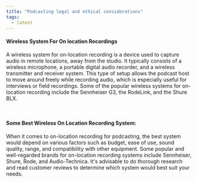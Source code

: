 ```yaml
---
title: "Podcasting legal and ethical considerations"
tags:
  - latest
---
```


#### Wireless System For On location Recordings

<p class="text-md">
A wireless system for on-location recording is a device used to capture audio in remote locations, away from the studio. It typically consists of a wireless microphone, a portable digital audio recorder, and a wireless transmitter and receiver system. This type of setup allows the podcast host to move around freely while recording audio, which is especially useful for interviews or field recordings. Some of the popular wireless systems for on-location recording include the Sennheiser G3, the RodeLink, and the Shure BLX.</p>

<br>

#### Some Best Wireless On Location Recording System:

<p class="text-md">When it comes to on-location recording for podcasting, the best system would depend on various factors such as budget, ease of use, sound quality, range, and compatibility with other equipment. Some popular and well-regarded brands for on-location recording systems include Sennheiser, Shure, Rode, and Audio-Technica. It's advisable to do thorough research and read customer reviews to determine which system would best suit your needs.</p>
